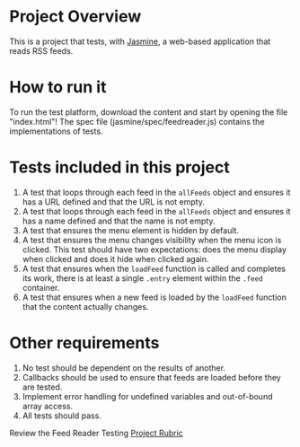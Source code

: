 
# Project Overview

This is a project that tests, with [Jasmine](http://jasmine.github.io/), a web-based application that reads RSS feeds.

# How to run it

To run the test platform, download the content and start by opening the file "index.html"! The spec file (jasmine/spec/feedreader.js) contains the implementations of tests.

# Tests included in this project

1. A test that loops through each feed in the `allFeeds` object and ensures it has a URL defined and that the URL is not empty.
2. A test that loops through each feed in the `allFeeds` object and ensures it has a name defined and that the name is not empty.
3. A test that ensures the menu element is hidden by default.
4. A test that ensures the menu changes visibility when the menu icon is clicked. This test should have two expectations: does the menu display when clicked and does it hide when clicked again.
5. A test that ensures when the `loadFeed` function is called and completes its work, there is at least a single `.entry` element within the `.feed` container.
6. A test that ensures when a new feed is loaded by the `loadFeed` function that the content actually changes.

# Other requirements

1. No test should be dependent on the results of another.
2. Callbacks should be used to ensure that feeds are loaded before they are tested.
3. Implement error handling for undefined variables and out-of-bound array access.
4. All tests should pass.

Review the Feed Reader Testing [Project Rubric](https://review.udacity.com/#!/projects/3442558598/rubric)